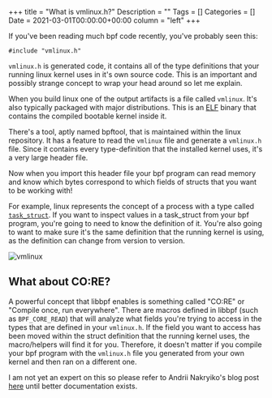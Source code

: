 +++
title = "What is vmlinux.h?"
Description = ""
Tags = []
Categories = []
Date = 2021-03-01T00:00:00+00:00
column = "left"
+++

If you've been reading much bpf code recently, you've probably seen this:

```
#include "vmlinux.h"
```

`vmlinux.h` is generated code, it contains all of the type definitions that your running linux kernel uses in it's own source code. This is an important and possibly strange concept to wrap your head around so let me explain.

When you build linux one of the output artifacts is a file called `vmlinux`. It's also typically packaged with major distributions. This is an [ELF](https://en.wikipedia.org/wiki/Executable_and_Linkable_Format) binary that contains the compiled bootable kernel inside it.

There's a tool, aptly named bpftool, that is maintained within the linux repository. It has a feature to read the `vmlinux` file and generate a `vmlinux.h` file. Since it contains every type-definition that the installed kernel uses, it's a very large header file.

Now when you import this header file your bpf program can read memory and know which bytes correspond to which fields of structs that you want to be working with!

For example, linux represents the concept of a process with a type called [`task_struct`](https://elixir.bootlin.com/linux/latest/source/include/linux/sched.h#L649). If you want to inspect values in a task_struct from your bpf program, you're going to need to know the definition of it. You're also going to want to make sure it's the same definition that the running kernel is using, as the definition can change from version to version. 

![vmlinux](/libbpf/vmlinux.png)

## What about CO:RE? 

A powerful concept that libbpf enables is something called "CO:RE" or "Compile once, run everywhere". There are macros defined in libbpf (such as `BPF_CORE_READ`) that will analyze what fields you're trying to access in the types that are defined in your `vmlinux.h`. If the field you want to access has been moved within the struct definition that the running kernel uses, the macro/helpers will find it for you. Therefore, it doesn't matter if you compile your bpf program with the `vmlinux.h` file you generated from your own kernel and then ran on a different one. 

I am not yet an expert on this so please refer to Andrii Nakryiko's blog post [here](https://nakryiko.com/posts/bpf-portability-and-co-re/) until better documentation exists. 
